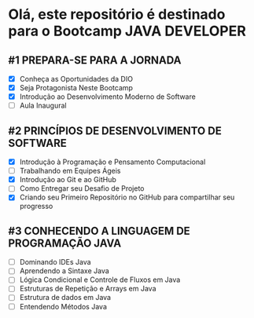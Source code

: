 # Olá, este repositório é destinado para o Bootcamp JAVA DEVELOPER

<h2>#1 PREPARA-SE PARA A JORNADA</h2>

- [x] Conheça as Oportunidades da DIO
- [x] Seja Protagonista Neste Bootcamp
- [x] Introdução ao Desenvolvimento Moderno de Software
- [ ] Aula Inaugural

<h2>#2 PRINCÍPIOS DE DESENVOLVIMENTO DE SOFTWARE</h2>

- [x] Introdução à Programação e Pensamento Computacional
- [ ] Trabalhando em Equipes Ágeis
- [x] Introdução ao Git e ao GitHub
- [ ] Como Entregar seu Desafio de Projeto
- [x] Criando seu Primeiro Repositório no GitHub para compartilhar seu progresso

<h2>#3 CONHECENDO A LINGUAGEM DE PROGRAMAÇÃO JAVA</h2>

- [ ] Dominando IDEs Java
- [ ] Aprendendo a Sintaxe Java
- [ ] Lógica Condicional e Controle de Fluxos em Java
- [ ] Estruturas de Repetição e Arrays em Java
- [ ] Estrutura de dados em Java
- [ ] Entendendo Métodos Java
